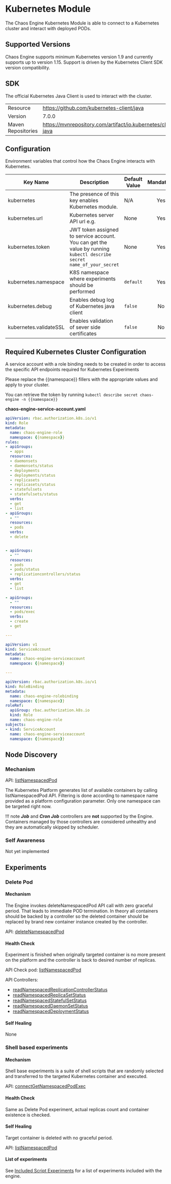 # Kubernetes Module

The Chaos Engine Kubernetes Module is able to connect to a Kubernetes cluster and interact with deployed PODs.

## Supported Versions

Chaos Engine supports minimum Kubernetes version 1.9 and currently supports up to version 1.15. Support is driven by the Kubernetes Client SDK version compatibility.


## SDK

The official Kubernetes Java Client is used to interact with the cluster.

| | |
| --- | --- |
| Resource | <https://github.com/kubernetes-client/java> |
| Version | 7.0.0 |
|  Maven Repositories | <https://mvnrepository.com/artifact/io.kubernetes/client-java> |

## Configuration

Environment variables that control how the Chaos Engine interacts with Kubernetes.

| Key Name | Description | Default Value | Mandatory |
| --- | --- | --- | :---: |
| kubernetes | The presence of this key enables Kubernetes module. | N/A |  Yes |
| kubernetes.url | Kubernetes server API url e.g. | None | Yes |
| kubernetes.token | JWT token assigned to service account. You can get the value by running `kubectl describe secret name_of_your_secret` | None | Yes |
| kubernetes.namespace | K8S namespace where experiments should be performed | `default` | Yes |
| kubernetes.debug | Enables debug log of Kubernetes java client | `false` | No |
| kubernetes.validateSSL | Enables validation of sever side certificates | `false` | No |

## Required Kubernetes Cluster Configuration

A service account with a role binding needs to be created in order to access the specific API endpoints required for Kubernetes Experiments

Please replace the {{namespace}} fillers with the appropriate values and apply to your cluster.

You can retrieve the token by running `kubectl describe secret chaos-engine -n {{namespace}}`

**chaos-engine-service-account.yaml**

```yaml
apiVersion: rbac.authorization.k8s.io/v1
kind: Role
metadata:
  name: chaos-engine-role
  namespace: {{namespace}}
rules:
- apiGroups:
  - apps
  resources:
  - daemonsets
  - daemonsets/status
  - deployments
  - deployments/status
  - replicasets
  - replicasets/status
  - statefulsets
  - statefulsets/status
  verbs:
  - get
  - list
- apiGroups:
  - ""
  resources:
  - pods
  verbs:
  - delete


- apiGroups:
  - ""
  resources:
  - pods
  - pods/status
  - replicationcontrollers/status
  verbs:
  - get
  - list

- apiGroups:
  - ""
  resources:
  - pods/exec
  verbs:
  - create
  - get

---

apiVersion: v1
kind: ServiceAccount
metadata:
  name: chaos-engine-serviceaccount
  namespace: {{namespace}}

---

apiVersion: rbac.authorization.k8s.io/v1
kind: RoleBinding
metadata:
  name: chaos-engine-rolebinding
  namespace: {{namespace}}
roleRef:
  apiGroup: rbac.authorization.k8s.io
  kind: Role
  name: chaos-engine-role
subjects:
- kind: ServiceAccount
  name: chaos-engine-serviceaccount
  namespace: {{namespace}}
```

## Node Discovery

### Mechanism

API: [listNamespacedPod]

The Kubernetes Platform generates list of available containers by calling listNamespacedPod API. Filtering is done according to namespace name provided as a platform configuration parameter. Only one namespace can be targeted right now.

!!! note
    ***Job*** and ***Cron Job*** controllers are **not** supported by the Engine. Containers managed by those controllers are considered unhealthy and they are automatically skipped by scheduler.

### Self Awareness

Not yet implemented

## Experiments

### Delete Pod

#### Mechanism

The Engine invokes deleteNamespacedPod API call with zero graceful period. That leads to immediate POD termination. In theory all containers should be backed by a controller so the deleted container should be replaced by brand new container instance created by the controller.

API: [deleteNamespacedPod]


#### Health Check

Experiment is finished when originally targeted container is no more present on the platform and the controller is back to desired number of replicas.

API Check pod: [listNamespacedPod]

API Controllers:

- [readNamespacedReplicationControllerStatus]
- [readNamespacedReplicaSetStatus]
- [readNamespacedStatefulSetStatus]
- [readNamespacedDaemonSetStatus]
- [readNamespacedDeploymentStatus]

#### Self Healing

None

### Shell based experiments

#### Mechanism

Shell base experiments is a suite of shell scripts that are randomly selected and transferred to the targeted Kubernetes container and executed.

API: [connectGetNamespacedPodExec]

#### Health Check

Same as Delete Pod experiment, actual replicas count and container
existence is checked.

#### Self Healing

Target container is deleted with no graceful period.

API: [listNamespacedPod]

#### List of experiments

See [Included Script Experiments] for a list of experiments included with the engine.

[listNamespacedPod]: https://github.com/kubernetes-client/java/blob/release-4.0.0/kubernetes/docs/CoreV1Api.md#listNamespacedPod
[deleteNamespacedPod]: https://github.com/kubernetes-client/java/blob/release-4.0.0/kubernetes/docs/CoreV1Api.md#deleteNamespacedPod
[readNamespacedReplicationControllerStatus]: https://github.com/kubernetes-client/java/blob/release-4.0.0/kubernetes/docs/CoreV1Api.md#readNamespacedReplicationControllerStatus
[readNamespacedReplicaSetStatus]: https://github.com/kubernetes-client/java/blob/release-4.0.0/kubernetes/docs/AppsV1Api.md#readNamespacedReplicaSetStatus
[readNamespacedStatefulSetStatus]: https://github.com/kubernetes-client/java/blob/release-4.0.0/kubernetes/docs/AppsV1Api.md#readNamespacedStatefulSetStatus
[readNamespacedDaemonSetStatus]: https://github.com/kubernetes-client/java/blob/release-4.0.0/kubernetes/docs/AppsV1Api.md#readNamespacedDaemonSetStatus
[readNamespacedDeploymentStatus]: https://github.com/kubernetes-client/java/blob/release-4.0.0/kubernetes/docs/AppsV1Api.md#readNamespacedDeploymentStatus
[connectGetNamespacedPodExec]: https://github.com/kubernetes-client/java/blob/master/kubernetes/docs/CoreV1Api.md#connectGetNamespacedPodExec

[Included Script Experiments]: ./Script_Experiments/included_script_experiments.md